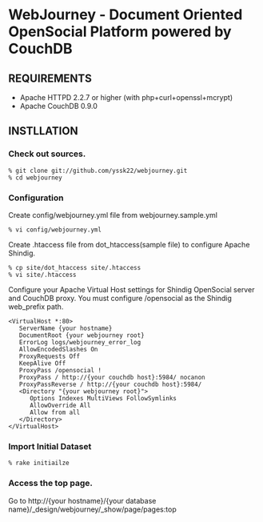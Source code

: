 # WebJourney - Document Oriented OpenSocial Platform powered by CouchDB

## REQUIREMENTS

* Apache HTTPD 2.2.7 or higher (with php+curl+openssl+mcrypt)
* Apache CouchDB 0.9.0

## INSTLLATION

### Check out sources.

    % git clone git://github.com/yssk22/webjourney.git
    % cd webjourney

### Configuration

Create config/webjourney.yml file from webjourney.sample.yml

    % vi config/webjourney.yml

Create .htaccess file from dot_htaccess(sample file) to configure Apache Shindig.

    % cp site/dot_htaccess site/.htaccess
    % vi site/.htaccess

Configure your Apache Virtual Host settings for Shindig OpenSocial server and CouchDB proxy.
You must configure /opensocial as the Shindig web_prefix path.

    <VirtualHost *:80>
       ServerName {your hostname}
       DocumentRoot {your webjourney root}
       ErrorLog logs/webjourney_error_log
       AllowEncodedSlashes On
       ProxyRequests Off
       KeepAlive Off
       ProxyPass /opensocial !
       ProxyPass / http://{your couchdb host}:5984/ nocanon
       ProxyPassReverse / http://{your couchdb host}:5984/
       <Directory "{your webjourney root}">
          Options Indexes MultiViews FollowSymlinks
          AllowOverride All
          Allow from all
       </Directory>
    </VirtualHost>

### Import Initial Dataset

    % rake initiailze

### Access the top page.

Go to http://{your hostname}/{your database name}/_design/webjourney/_show/page/pages:top

